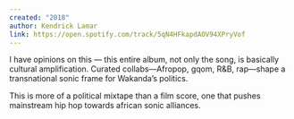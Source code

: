 ```yaml
---
created: "2018"
author: Kendrick Lamar
link: https://open.spotify.com/track/5qN4HFkapdAOV94XPryVof
---
```


I have opinions on this — this entire album, not only the song, is basically cultural amplification. Curated collabs—Afropop, gqom, R&B, rap—shape a transnational sonic frame for Wakanda’s politics.

This is more of a political mixtape than a film score, one that pushes mainstream hip hop towards african sonic alliances.